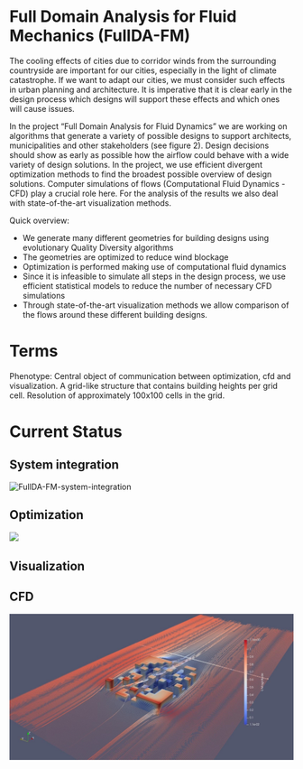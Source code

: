 # Full Domain Analysis for Fluid Mechanics (FullDA-FM)

The cooling effects of cities due to corridor winds from the surrounding countryside are important for our cities, especially in the light of climate catastrophe. If we want to adapt our cities, we must consider such effects in urban planning and architecture. It is imperative that it is clear early in the design process which designs will support these effects and which ones will cause issues.

In the project “Full Domain Analysis for Fluid Dynamics” we are working on algorithms that generate a variety of possible designs to support architects, municipalities and other stakeholders (see figure 2). Design decisions should show as early as possible how the airflow
could behave with a wide variety of design solutions. In the project, we use efficient divergent optimization methods to find the broadest possible
overview of design solutions. Computer simulations of flows (Computational Fluid Dynamics - CFD) play a crucial role here. For the analysis of the results we also deal with state-of-the-art visualization methods.

Quick overview:
* We generate many different geometries for building designs using evolutionary Quality Diversity algorithms
* The geometries are optimized to reduce wind blockage
* Optimization is performed making use of computational fluid dynamics
* Since it is infeasible to simulate all steps in the design process, we use efficient statistical models to reduce the number of necessary CFD simulations
* Through state-of-the-art visualization methods we allow comparison of the flows around these different building designs.

# Terms
Phenotype: Central object of communication between optimization, cfd and visualization. A grid-like structure that contains building heights per grid cell. Resolution of approximately 100x100 cells in the grid.

# Current Status

## System integration

![FullDA-FM-system-integration](https://user-images.githubusercontent.com/1055659/223721970-df0fd141-8b94-43d7-8f73-eef035681c74.png)

## Optimization
<img src="https://github.com/FullDA-FM/.github/blob/main/profile/img/archive.png?raw=true" width="600">

## Visualization
## CFD
<img src="https://github.com/FullDA-FM/.github/blob/main/profile/img/openfoam-randomdesign.jpeg?raw=true" width="600">
